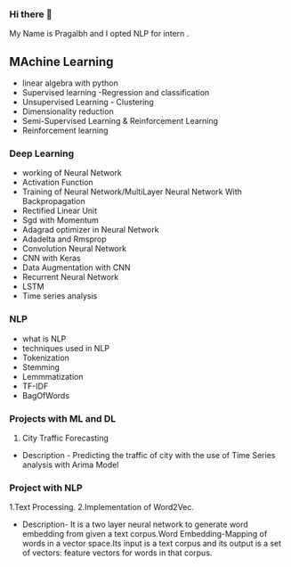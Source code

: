 ### Hi there 👋 
My Name is Pragalbh and I opted NLP for intern .
 
## MAchine Learning 
* linear algebra with python
* Supervised learning -Regression and classification
* Unsupervised Learning - Clustering 
* Dimensionality reduction
* Semi-Supervised Learning & Reinforcement Learning
* Reinforcement learning 


### Deep Learning 
* working of Neural Network
* Activation Function
* Training of Neural Network/MultiLayer Neural Network With Backpropagation
* Rectified Linear Unit
* Sgd with Momentum
* Adagrad optimizer in Neural Network
* Adadelta and Rmsprop
* Convolution Neural Network 
* CNN with Keras
* Data Augmentation with CNN
* Recurrent Neural Network
* LSTM
* Time series analysis 

 
### NLP
* what is NLP
* techniques used in NLP
* Tokenization
* Stemming
* Lemmmatization
* TF-IDF
* BagOfWords


### Projects with ML and DL
1. City Traffic Forecasting
  * Description - Predicting the traffic of city with the use of Time Series analysis with Arima Model

### Project with NLP
1.Text Processing.
2.Implementation of Word2Vec.
  * Description- It is a two layer neural network to generate word embedding from given a 
    text corpus.Word Embedding-Mapping of words in a vector space.Its input is a text corpus and its output is a set of vectors: feature vectors 
    for words in that corpus.


